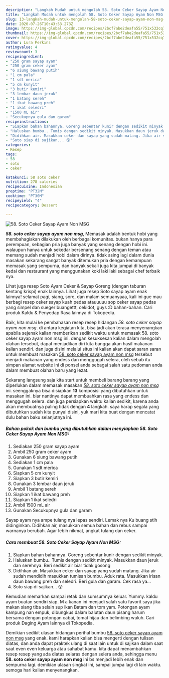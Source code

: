 ```yaml
---
description: "Langkah Mudah untuk mengolah 58. Soto Ceker Sayap Ayam Non MSG yang Lezat"
title: "Langkah Mudah untuk mengolah 58. Soto Ceker Sayap Ayam Non MSG yang Lezat"
slug: 13-langkah-mudah-untuk-mengolah-58-soto-ceker-sayap-ayam-non-msg-yang-lezat
date: 2020-07-26T10:43:53.273Z
image: https://img-global.cpcdn.com/recipes/2bcf7abe2deafa55/751x532cq70/58-soto-ceker-sayap-ayam-non-msg-foto-resep-utama.jpg
thumbnail: https://img-global.cpcdn.com/recipes/2bcf7abe2deafa55/751x532cq70/58-soto-ceker-sayap-ayam-non-msg-foto-resep-utama.jpg
cover: https://img-global.cpcdn.com/recipes/2bcf7abe2deafa55/751x532cq70/58-soto-ceker-sayap-ayam-non-msg-foto-resep-utama.jpg
author: Lura Perkins
ratingvalue: 4
reviewcount: 3
recipeingredient:
- "250 gram sayap ayam"
- "250 gram ceker ayam"
- "6 siung bawang putih"
- "1 cm pala"
- "1 sdt merica"
- "5 cm kunyit"
- "3 butir kemiri"
- "3 lembar daun jeruk"
- "1 batang sereh"
- "1 ikat bawang preh"
- "1 ikat seledri"
- "1500 mL air"
- "Secukupnya gula dan garam"
recipeinstructions:
- "Siapkan bahan bahannya. Goreng sebentar kunir dengan sedikit minyak."
- "Haluskan bumbu.. Tumis dengan sedikit minyak. Masukkan daun jeruk dan serehnya. Beri sedikit air biar tidak gosong"
- "Didihkan air. Masukkan ceker dan sayap yang sudah matang. Jika air sudah mendidih masukkan tumisan bumbu. Aduk rata. Masukkan irisan daun bawang preh dan seledri. Beri gula dan garam. Cek rasa ya..."
- "Soto siap di sajikan... 😙"
categories:
- Resep
tags:
- 58
- soto
- ceker

katakunci: 58 soto ceker 
nutrition: 278 calories
recipecuisine: Indonesian
preptime: "PT32M"
cooktime: "PT30M"
recipeyield: "4"
recipecategory: Dessert

---
```



![58. Soto Ceker Sayap Ayam Non MSG](https://img-global.cpcdn.com/recipes/2bcf7abe2deafa55/751x532cq70/58-soto-ceker-sayap-ayam-non-msg-foto-resep-utama.jpg)

<b><i>58. soto ceker sayap ayam non msg</i></b>, Memasak adalah bentuk hobi yang membahagiakan dilakukan oleh berbagai komunitas. bukan hanya para perempuan, sebagian pria juga banyak yang senang dengan hobi ini. walaupun hanya untuk sekedar bersenang senang dengan teman atau memang sudah menjadi hobi dalam dirinya. tidak asing lagi dalam dunia masakan sekarang sangat banyak ditemukan pria dengan kemampuan memasak yang sempurna, dan banyak sekali juga kita jumpai di banyak kedai dan restaurant yang menggunakan koki laki laki sebagai chef terbaik nya.

Lihat juga resep Soto Ayam Ceker &amp; Sayap Goreng (dengan taburan kentang krispi) enak lainnya. Lihat juga resep Soto sayap ayam enak lainnya! selamat pagi, siang, sore, dan malam semuanyaaa, kali ini gue mau berbagi resep ceker sayap kuah pedas atauuuuu sop ceker sayap pedas yang simpel dan sueger buangettt, cekidot, guys :D bahan-bahan. Cari produk Kaldu &amp; Penyedap Rasa lainnya di Tokopedia.

Baik, kita mulai ke pembahasan resep resep hidangan <i>58. soto ceker sayap ayam non msg</i>. di antara kegiatan kita, bisa jadi akan terasa menyenangkan apabila sejenak kalian memberikan sedikit waktu untuk memasak 58. soto ceker sayap ayam non msg ini. dengan kesuksesan kalian dalam mengolah olahan tersebut, dapat menjadikan diri kita bangga akan hasil makanan kalian sendiri. dan juga disini melalui situs ini kalian akan dapat saran saran untuk membuat masakan <u>58. soto ceker sayap ayam non msg</u> tersebut menjadi makanan yang endess dan menggugah selera, oleh sebab itu simpan alamat website ini di ponsel anda sebagai salah satu pedoman anda dalam membuat olahan baru yang lezat.


Sekarang langsung saja kita start untuk membeli barang barang yang diperlukan dalam memasak masakan <u><i>58. soto ceker sayap ayam non msg</i></u> ini. seenggaknya bisa disiapkan <b>13</b> komposisi yang dibutuhkan untuk masakan ini. biar nantinya dapat membuahkan rasa yang endess dan menggugah selera. dan juga persiapkan waktu kalian sedikit, karena anda akan membuatnya paling tidak dengan <b>4</b> langkah. saya harap segala yang dibutuhkan sudah kita punyai disini, yuk mari kita buat dengan mencatat dulu bahan baku selanjutnya ini.

<!--inarticleads1-->

##### Bahan pokok dan bumbu yang dibutuhkan dalam menyiapkan 58. Soto Ceker Sayap Ayam Non MSG:

1. Sediakan 250 gram sayap ayam
1. Ambil 250 gram ceker ayam
1. Gunakan 6 siung bawang putih
1. Sediakan 1 cm pala
1. Gunakan 1 sdt merica
1. Siapkan 5 cm kunyit
1. Siapkan 3 butir kemiri
1. Gunakan 3 lembar daun jeruk
1. Ambil 1 batang sereh
1. Siapkan 1 ikat bawang preh
1. Siapkan 1 ikat seledri
1. Ambil 1500 mL air
1. Gunakan Secukupnya gula dan garam


Sayap ayam nya ampe tulang nya lepas sendiri. Lemak nya Ku buang stlh didinginkan. Didihkan air, masukkan semua bahan dan rebus sampai warnanya berubah. Agar lebih nikmat, angkat tulang dan ceker. 

<!--inarticleads2-->

##### Cara membuat 58. Soto Ceker Sayap Ayam Non MSG:

1. Siapkan bahan bahannya. Goreng sebentar kunir dengan sedikit minyak.
1. Haluskan bumbu.. Tumis dengan sedikit minyak. Masukkan daun jeruk dan serehnya. Beri sedikit air biar tidak gosong
1. Didihkan air. Masukkan ceker dan sayap yang sudah matang. Jika air sudah mendidih masukkan tumisan bumbu. Aduk rata. Masukkan irisan daun bawang preh dan seledri. Beri gula dan garam. Cek rasa ya...
1. Soto siap di sajikan... 😙


Kemudian memarkan sampai retak dan sumsumnya keluar. Yummy. kaldu ayam buatan sendiri siap. M a kanan ini menjadi salah satu favorit saya jika makan siang tiba selain sup ikan Batam dan tom yam. Potongan ayam kampung nan empuk, dibungkus dalam balutan daun pisang harum bersama dengan potongan cabai, tomat hijau dan belimbing wuluh. Cari produk Daging Ayam lainnya di Tokopedia. 

Demikian sedikit ulasan hidangan perihal bumbu <u>58. soto ceker sayap ayam non msg</u> yang enak. kami harapkan kalian bisa mengerti dengan tulisan diatas, dan anda dapat praktek ulang di saat lain untuk di sajikan dalam saat saat even even keluarga atau sahabat kamu. kita dapat menambahkan resep resep yang ada diatas selaras dengan selera anda, sehingga menu <b>58. soto ceker sayap ayam non msg</b> ini bs menjadi lebih enak dan sempurna lagi. demikian ulasan singkat ini, sampai jumpa lagi di lain waktu. semoga hari kalian menyenangkan.
